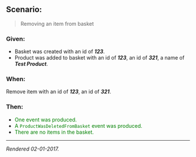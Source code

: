 ## Scenario:

> Removing an item from basket

### Given:

- Basket was created with an id of __*123*__.
- Product was added to basket with an id of __*123*__, an id of __*321*__, a name of __*Test Product*__.

### When:

Remove item with an id of __*123*__, an id of __*321*__.

### Then:

- <font style='color: green !important;'>One event was produced.</font>
- <font style='color: green !important;'>A `ProductWasDeletedFromBasket` event was produced.</font>
- <font style='color: green !important;'>There are no items in the basket.</font>

---
*Rendered 02-01-2017.*
